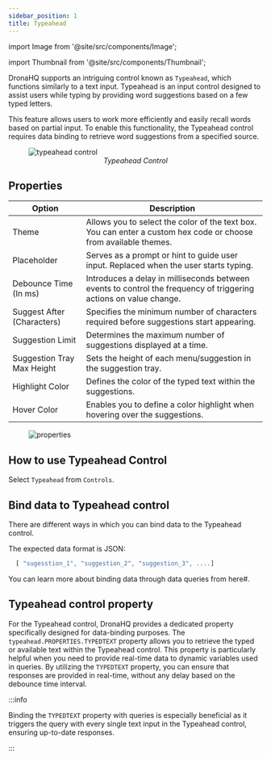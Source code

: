 ```yaml
---
sidebar_position: 1
title: Typeahead
---
```


import Image from '@site/src/components/Image';

import Thumbnail from '@site/src/components/Thumbnail';

DronaHQ supports an intriguing control known as `Typeahead`, which functions similarly to a text input. Typeahead is an
input control designed to assist users while typing by providing word suggestions based on a few typed letters.

This feature allows users to work more efficiently and easily recall words based on partial input. To enable this
functionality, the Typeahead control requires data binding to retrieve word suggestions from a specified source.

<figure>
  <Image src="/img/reference/controls/typeahead/control.png" alt="typeahead control" />
  <figcaption align = "center"><i>Typeahead Control</i></figcaption>
</figure>

## Properties

<figure>
    <Thumbnail src="/img/reference/controls/typeahead/properties-two.png" alt="properties"/>
</figure>

| **Option**                   | **Description**                                                                             |
|--------------------------|-----------------------------------------------------------------------------------------|
| Theme                | Allows you to select the color of the text box. You can enter a custom hex code or choose from available themes. |
| Placeholder          | Serves as a prompt or hint to guide user input. Replaced when the user starts typing.   |
| Debounce Time (In ms)| Introduces a delay in milliseconds between events to control the frequency of triggering actions on value change. |
| Suggest After (Characters) | Specifies the minimum number of characters required before suggestions start appearing. |
| Suggestion Limit     | Determines the maximum number of suggestions displayed at a time.                        |
| Suggestion Tray Max Height | Sets the height of each menu/suggestion in the suggestion tray.                       |
| Highlight Color      | Defines the color of the typed text within the suggestions.                              |
| Hover Color          | Enables you to define a color highlight when hovering over the suggestions.              |
  

 <figure>
    <Image src="/img/reference/controls/typeahead/hover-color.png" alt="properties"/>
</figure> 

## How to use Typeahead Control

Select `Typeahead` from `Controls`.

 <figure>
    <Thumbnail src="/img/reference/controls/typeahead/control-icon.jpeg" alt="properties"/>
</figure> 

## Bind data to Typeahead control

There are different ways in which you can bind data to the Typeahead control.

 <figure>
    <Thumbnail src="/img/reference/controls/typeahead/bind-data.jpeg" alt="properties"/>
</figure> 

The expected data format is JSON:

```js
  [ "sugesstion_1", "suggestion_2", "suggestion_3", ....]

```

You can learn more about binding data through data queries from here#.

## Typeahead control property

For the Typeahead control, DronaHQ provides a dedicated property specifically designed for data-binding purposes. The
`typeahead.PROPERTIES.TYPEDTEXT` property allows you to retrieve the typed or available text within the Typeahead control.
This property is particularly helpful when you need to provide real-time data to dynamic variables used in queries. By
utilizing the `TYPEDTEXT` property, you can ensure that responses are provided in real-time, without any delay based on
the debounce time interval.

:::info 

Binding the `TYPEDTEXT` property with queries is especially beneficial as it triggers the query with every single
text input in the Typeahead control, ensuring up-to-date responses. 

:::
